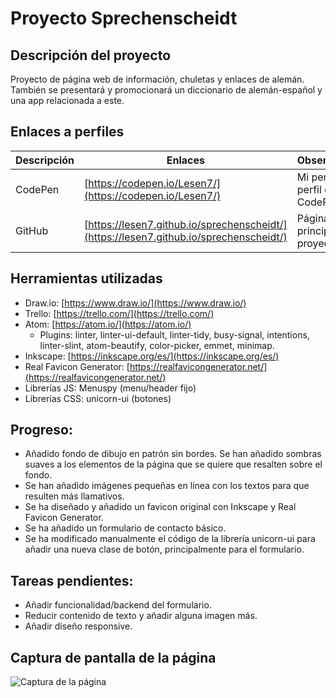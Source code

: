 # Proyecto Sprechenscheidt

## Descripción del proyecto 
Proyecto de página web de información, chuletas y enlaces de alemán. También se presentará y promocionará un diccionario de alemán-español y una app relacionada a este.

## Enlaces a perfiles
| Descripción | Enlaces | Observaciones |
|-------------|---------|---------------|
| CodePen | [https://codepen.io/Lesen7/](https://codepen.io/Lesen7/) | Mi perfil de perfil de CodePen |
| GitHub | [https://lesen7.github.io/sprechenscheidt/](https://lesen7.github.io/sprechenscheidt/) | Página principal del proyecto |

## Herramientas utilizadas
* Draw.io: [https://www.draw.io/](https://www.draw.io/)
* Trello: [https://trello.com/](https://trello.com/)
* Atom: [https://atom.io/](https://atom.io/)
  * Plugins: linter, linter-ui-default, linter-tidy, busy-signal, intentions, linter-slint, atom-beautify, color-picker, emmet, minimap.
* Inkscape: [https://inkscape.org/es/](https://inkscape.org/es/)
* Real Favicon Generator: [https://realfavicongenerator.net/](https://realfavicongenerator.net/)
* Librerías JS: Menuspy (menu/header fijo)
* Librerías CSS: unicorn-ui (botones)

## Progreso:
* Añadido fondo de dibujo en patrón sin bordes. Se han añadido sombras suaves a los elementos de la página que se quiere que resalten sobre el fondo.
* Se han añadido imágenes pequeñas en línea con los textos para que resulten más llamativos.
* Se ha diseñado y añadido un favicon original con Inkscape y Real Favicon Generator.
* Se ha añadido un formulario de contacto básico.
* Se ha modificado manualmente el código de la librería unicorn-ui para añadir una nueva clase de botón, principalmente para el formulario.

## Tareas pendientes:
* Añadir funcionalidad/backend del formulario.
* Reducir contenido de texto y añadir alguna imagen más.
* Añadir diseño responsive.

## Captura de pantalla de la página
![Captura de la página](https://github.com/lesen7/sprechenscheidt/blob/master/img/screenshot.png "Captura de la página")
